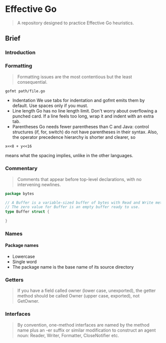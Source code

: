 # Effective Go

> A repository designed to practice Effective Go heuristics.

## Brief

### Introduction

### Formatting

> Formatting issues are the most contentious but the least consequential.

```bash
gofmt path/file.go
```


* Indentation
We use tabs for indentation and gofmt emits them by default. Use spaces only if you must.
* Line length
Go has no line length limit. Don't worry about overflowing a punched card. If a line feels too long, wrap it and indent with an extra tab.
* Parentheses
Go needs fewer parentheses than C and Java: control structures (if, for, switch) do not have parentheses in their syntax. Also, the operator precedence hierarchy is shorter and clearer, so
``` 
x<<8 + y<<16
```
means what the spacing implies, unlike in the other languages.

### Commentary
> Comments that appear before top-level declarations, with no intervening newlines.

```go
package bytes

// A Buffer is a variable-sized buffer of bytes with Read and Write methods.
// The zero value for Buffer is an empty buffer ready to use.
type Buffer struct {
	
}
```

### Names

#### Package names
* Lowercase
* Single word
* The package name is the base name of its source directory

### Getters
> If you have a field called owner (lower case, unexported), the getter method should be called Owner (upper case, exported), not GetOwner.

### Interfaces
> By convention, one-method interfaces are named by the method name plus an -er suffix or similar modification to construct an agent noun: Reader, Writer, Formatter, CloseNotifier etc.

